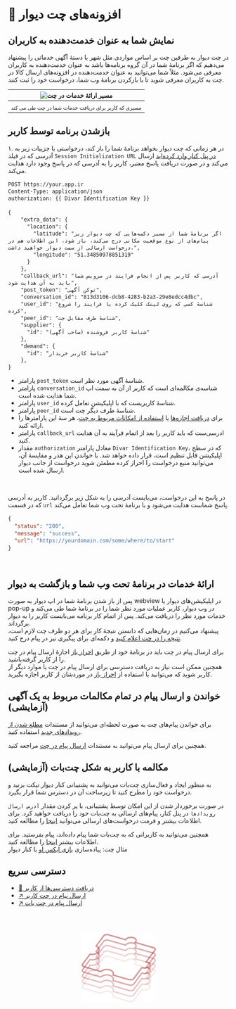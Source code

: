 # 💬 افزونه‌های چت دیوار

## نمایش شما به عنوان خدمت‌دهنده به کاربران

در چت دیوار به طرفین چت بر اساس مواردی مثل شهر یا دسته‌ٔ آگهی خدماتی را پیشنهاد می‌دهیم که اگر برنامهٔ شما در آن گروه برنامه‌ها باشد به عنوان خدمت‌دهنده به کاربران معرفی می‌شود.
مثلاً شما می‌توانید به عنوان خدمت‌دهنده در افزونه‌های ارسال کالا در چت به کاربران معرفی شوید تا با بازکردن برنامهٔ وب شما، درخواست خود را ثبت کنند.

|              ![مسیر ارائهٔ خدمات در چت](/img/chat-flow.png)               |
| :-----------------------------------------------------------------------: |
| <sub dir="rtl">مسیری که کاربر برای دریافت خدمات شما در چت طی می کند</sub> |


## بازشدن برنامه توسط کاربر

۱. در هر زمانی که چت دیوار بخواهد برنامهٔ شما را باز کند، درخواستی با جزییات زیر به آدرسی که در فیلد ‍`Session Initialization URL` [در پنل کنار وارد کرده‌اید](/management/#لیست-پارامترها) ارسال می‌کند و در صورت دریافت پاسخ معتبر، کاربر را به آدرسی که در پاسخ وجود دارد هدایت می‌کند.

```http
POST https://your.app.ir
Content-Type: application/json
authorization: {{ Divar Identification Key }}

{
    "extra_data": {
      "location": {
        "latitude": "اگر برنامهٔ شما از مسیر دکمه‌هایی که چت دیوار زیر پیام‌های از نوع موقعیت مکانی درج می‌کند، باز شود، این اطلاعات هم در درخواست ارسالی از سمت دیوار خواهید داشت.",
        "longitude": "51.34850978851319"
      }
    },
    "callback_url": "آدرسی که کاربر پس از انجام فرایند در سرویس شما باید به آن هدایت شود",
    "post_token": "توکن آگهی",
    "conversation_id": "813d3106-dcb8-4283-b2a3-29e8edcc4dbc",
    "user_id": "شناسهٔ کسی که روی لینک کلیک کرده یا فرایند را شروع کرده",
    "peer_id": "شناسهٔ طرف مقابل چت",
    "supplier": {
      "id": "شناسهٔ کاربر فروشنده (صاحب آگهی)"
    },
    "demand": {
      "id": "شناسهٔ کاربر خریدار"
    },
}

```

- پارامتر `post_token` شناسهٔ آگهی‌ مورد نظر است.
- پارامتر `conversation_id` شناسه‌ی مکالمه‌ای است که کاربر از آن به سمت اپ شما هدایت شده است.
- پارامتر `user_id` شناسهٔ کاربریست که با اپلیکیشن تعامل کرده.
- پارامتر `peer_id` شناسهٔ طرف دیگر چت است.
- برای [دریافت اجازه‌ها][راهنما » احراز باز] یا [استفاده از امکانات مربوط به چت][امکانات چت]، هر سهٔ این پارامترها را ارائه کنید.
- پارامتر `callback_url` ادرسی‌ست که باید کاربر را بعد از اتمام فرآیند به آن هدایت کنید.
- مقدار `authorization` معادل پارامتر `Divar Identification Key`، که در سطح اپلیکیشن قابل تنظیم است، قرار داده خواهد شد. با خواندن این هدر و مقایسهٔ آن، می‌توانید منبع درخواست را احراز کرده مطمئن شوید درخواست از جانب دیوار ارسال شده است.

<br>

در پاسخ به این درخواست، می‌بایست آدرسی را به شکل زیر برگردانید. کاربر به أدرسی که در قسمت `url` پاسخ شماست هدایت می‌شود و با برنامهٔ تحت وب شما تعامل می‌کند.

```JSON
{
  "status": "200",
  "message": "success",
  "url": "https://yourdomain.com/some/where/to/start"
}
```

<br>

## ارائهٔ خدمات در برنامهٔ تحت وب شما و بازگشت به دیوار

پس از باز شدن برنامهٔ شما در اپ دیوار به صورت webview در اپلیکیشن‌های دیوار یا pop-up در وب دیوار، کاربر عملیات مورد نظر شما را در برنامهٔ شما طی می‌کند و خدمات مورد نظر را دریافت می‌کند. پس از اتمام کار برنامه می‌بایست کاربر را به دیوار برگرداند.\
پیشنهاد می‌کنیم در زمان‌هایی که دانستن نتیجهٔ کار برای هر دو طرف چت لازم است، [نتیجه را در چت اعلام کنید][چت»ارسال پیام] و دکمه‌ای برای پیگیری نیز در پیام درج کنید.

برای ارسال پیام در چت باید در برنامهٔ خود از طریق [احراز باز](/oauth/) اجازهٔ ارسال پیام در چت را از کاربر گرفته‌باشید. \
همچنین ممکن است نیاز به دریافت دسترسی برای ارسال پیام در چت یا موارد دیگر از کاربر شوید که می‌توانید با استفاده از [احراز باز](/oauth/) در موردشان از کاربر اجازه بگیرید.


## خواندن و ارسال پیام در تمام مکالمات مربوط به یک آگهی (آزمایشی)

برای خواندن پیام‌های چت به صورت لحظه‌ای می‌توانید از مستندات [مطلع شدن از رویداد‌های جدید](/events/ReadMe.md) استفاده کنید.

 همچنین برای ارسال پیام می‌توانید به مستندات [ارسال پیام در چت][چت»ارسال پیام] مراجعه کنید.


## مکالمه با کاربر به شکل چت‌بات (آزمایشی)

به منظور ایجاد و فعال‌سازی چت‌بات می‌توانید به پشتیبانی کنار دیوار تیکت بزنید و درخواست خود را مطرح کنید تا زیرساخت آن در دسترس شما قرار بگیرد.

در صورت برخوردار شدن از این امکان توسط پشتیبانی، با پر کردن مقدار `آدرس ارسال رویدادها` در پنل کنار، پیام‌های ارسالی به چت‌بات خود را دریافت خواهید کرد. برای اطلاعات بیشتر و فرمت درخواست‌های ارسالی می‌توانید [اینجا][راهنما » چت‌بات] را مطالعه کنید.

همچنین می‌توانید به کاربرانی که به چت‌بات شما پیام داده‌اند، پیام بفرستید. برای اطلاعات بیشتر [اینجا][راهنما » چت‌بات] را مطالعه کنید.
<br>
مثال چت: پیاده‌سازی
[بازی ایکس او](https://github.com/amirsalarsafaei/kenar-xo/tree/master)
با کنار دیوار


## دسترسی سریع

- [🔑 دریافت دسترسی‌ها از کاربر](/oauth/)
- [↗️ ارسال پیام در چت کاربر][چت»ارسال پیام]
- [↗️ ارسال پیام در چت بات][راهنما » چت‌بات]


[آگهی]: /management/#تعامل-با-کاربر-پس-از-ثبت-آگهی
[راهنما » احراز باز]: /oauth
[امکانات چت]: /chat/#دسترسی-سریع
[راهنما » چت‌بات]: /chat/chatbot_conversations.md
[چت»ارسال پیام]: /chat/user_conversations.md

<br><br>

<div align="center">

<img src="../img/wire-puzzle.svg" height="156px"/>

</div>

<br><br>
